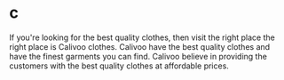 # c
If you're looking for the best quality clothes, then visit the right place the right place is Calivoo clothes. Calivoo have the best quality clothes and have the finest garments you can find. Calivoo believe in providing the customers with the best quality clothes at affordable prices.

